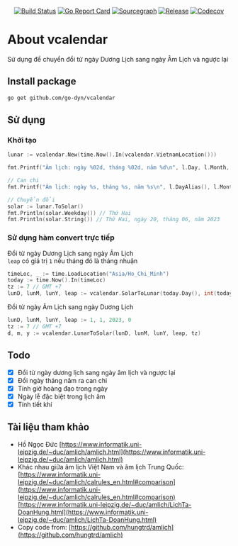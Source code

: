 <div align="center">

[![Build Status](https://github.com/go-dyn/vcalendar/actions/workflows/test.yml/badge.svg?branch=main)](https://github.com/go-dyn/vcalendar/actions?query=branch%3Amain)
[![Go Report Card](https://goreportcard.com/badge/github.com/go-dyn/vcalendar)](https://goreportcard.com/report/github.com/go-dyn/vcalendar)
[![Sourcegraph](https://sourcegraph.com/github.com/go-dyn/vcalendar/-/badge.svg)](https://sourcegraph.com/github.com/go-dyn/vcalendar?badge)
[![Release](https://img.shields.io/github/release/go-dyn/vcalendar.svg?style=flat-square)](https://github.com/go-dyn/vcalendar/releases)
[![Codecov](https://codecov.io/gh/go-dyn/vcalendar/branch/main/graph/badge.svg)](https://codecov.io/gh/go-dyn/vcalendar)

</div>

# About vcalendar
Sử dụng để chuyển đổi từ ngày Dương Lịch sang ngày Âm Lịch và ngược lại

## Install package

```bash
go get github.com/go-dyn/vcalendar
```

## Sử dụng

### Khởi tạo

```go
lunar := vcalendar.New(time.Now().In(vcalendar.VietnamLocation()))

fmt.Printf("Âm lịch: ngày %02d, tháng %02d, năm %d\n", l.Day, l.Month, l.Year) // Âm lịch: ngày 03, tháng 05, năm 2023

// Can chi
fmt.Printf("Âm lịch: ngày %s, tháng %s, năm %s\n", l.DayAlias(), l.MonthAlias(), l.YearAlias()) // Âm lịch: ngày Kỷ Dậu, tháng Mậu Ngọ, năm Quý Mão

// Chuyển đổi
solar := lunar.ToSolar()
fmt.Println(solar.Weekday()) // Thứ Hai
fmt.Println(solar.String()) // Thứ Hai, ngày 20, tháng 06, năm 2023
```

### Sử dụng hàm convert trực tiếp

Đổi từ ngày Dương Lịch sang ngày Âm Lịch \
`leap` có giá trị `1` nếu tháng đó là tháng nhuận

```go
timeLoc, _ := time.LoadLocation("Asia/Ho_Chi_Minh")
today := time.Now().In(timeLoc)
tz := 7 // GMT +7
lunD, lunM, lunY, leap := vcalendar.SolarToLunar(today.Day(), int(today.Month()), today.Year(), tz)
```

Đổi từ ngày Âm Lịch sang ngày Dương Lịch

```go
lunD, lunM, lunY, leap := 1, 1, 2023, 0
tz := 7 // GMT +7
d, m, y := vcalendar.LunarToSolar(lunD, lunM, lunY, leap, tz)
```

## Todo

- [x] Đổi từ ngày dương lịch sang ngày âm lịch và ngược lại
- [x] Đổi ngày tháng năm ra can chi
- [x] Tính giờ hoàng đạo trong ngày
- [x] Ngày lễ đặc biệt trong lịch âm
- [x] Tính tiết khí

## Tài liệu tham khảo

- Hồ Ngọc Đức
  [https://www.informatik.uni-leipzig.de/~duc/amlich/amlich.html](https://www.informatik.uni-leipzig.de/~duc/amlich/amlich.html)
- Khác nhau giữa âm lịch Việt Nam và âm lịch Trung Quốc: \
  [https://www.informatik.uni-leipzig.de/~duc/amlich/calrules_en.html#comparison](https://www.informatik.uni-leipzig.de/~duc/amlich/calrules_en.html#comparison) \
  [https://www.informatik.uni-leipzig.de/~duc/amlich/LichTa-DoanHung.html](https://www.informatik.uni-leipzig.de/~duc/amlich/LichTa-DoanHung.html)
- Copy code from: [https://github.com/hungtrd/amlich](https://github.com/hungtrd/amlich)
